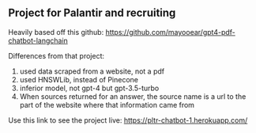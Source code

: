 ## Project for Palantir and recruiting

Heavily based off this github: https://github.com/mayooear/gpt4-pdf-chatbot-langchain

Differences from that project:
1) used data scraped from a website, not a pdf
2) used HNSWLib, instead of Pinecone
3) inferior model, not gpt-4 but gpt-3.5-turbo
4) When sources returned for an answer, the source name is a url to the part of the website where that information came from 

Use this link to see the project live: https://pltr-chatbot-1.herokuapp.com/
